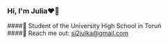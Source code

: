 ### Hi, I'm Julia❤️‍🔥

####📖 Student of the University High School in Toruń   
####📩 Reach me out: si2julka@gmail.com
